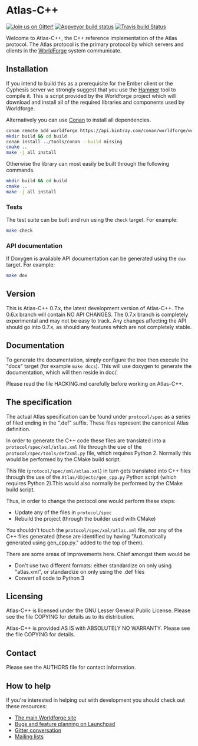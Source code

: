 # Atlas-C++

[![Join us on Gitter!](https://badges.gitter.im/Worldforge.svg)](https://gitter.im/Worldforge/Lobby)
[![Appveyor build status](https://ci.appveyor.com/api/projects/status/github/worldforge/atlas-cpp?branch=master&svg=true)](https://ci.appveyor.com/project/erikogenvik/atlas-cpp)
[![Travis build Status](https://travis-ci.com/worldforge/atlas-cpp.svg?branch=master)](https://travis-ci.com/worldforge/atlas-cpp)

Welcome to Atlas-C++, the C++ reference implementation of the Atlas protocol. The Atlas protocol is the primary protocol
 by which servers and clients in the [WorldForge](http://worldforge.org/ "The main Worldforge site") system communicate.

## Installation

If you intend to build this as a prerequisite for the Ember client or the Cyphesis server we strongly suggest that you 
use the [Hammer](http://wiki.worldforge.org/wiki/Hammer_Script "The Hammer script") tool to compile it.
This is script provided by the Worldforge project which will download and install all of the required libraries and 
components used by Worldforge.

Alternatively you can use [Conan](https://www.conan.io) to install all dependencies. 
```bash
conan remote add worldforge https://api.bintray.com/conan/worldforge/worldforge-conan
mkdir build && cd build
conan install ../tools/conan --build missing
cmake ..
make -j all install
```

Otherwise the library can most easily be built through the following commands.
```bash
mkdir build && cd build
cmake ..
make -j all install
```

### Tests

The test suite can be built and run using the ```check``` target. For example:

```bash
make check
```

### API documentation

If Doxygen is available API documentation can be generated using the ```dox``` target. For example:

```bash
make dox
```

## Version

This is Atlas-C++ 0.7.x, the latest development version of Atlas-C++. The
0.6.x branch will contain NO API CHANGES. The 0.7.x branch is completely
experimental and may not be easy to track. Any changes affecting the API
should go into 0.7.x, as should any features which are not completely
stable.

## Documentation

To generate the documentation, simply configure the tree then execute the "docs" target (for example ```make docs```). 
This will use doxygen to generate the documentation, which will then reside in doc/.

Please read the file HACKING.md carefully before working on Atlas-C++.

## The specification

The actual Atlas specification can be found under ```protocol/spec``` as a series of filed ending in the ".def" suffix. These files represent the canonical Atlas definition.

In order to generate the C++ code these files are translated into a ```protocol/spec/xml/atlas.xml``` file through the use of the ```protocol/spec/tools/def2xml.py``` file, which requires Python 2. Normally this would be performed by the CMake build script.

This file (```protocol/spec/xml/atlas.xml```) in turn gets translated into C++ files through the use of the ```Atlas/Objects/gen_cpp.py``` Python script (which requires Python 2).This would also normally be performed by the CMake build script. 

Thus, in order to change the protocol one would perform these steps:
 * Update any of the files in ```protocol/spec```
 * Rebuild the project (through the builder used with CMake)
 
You shouldn't touch the ```protocol/spec/xml/atlas.xml``` file, nor any of the C++ files generated (these are identified by having "Automatically generated using gen_cpp.py." added to the top of them).
 
There are some areas of improvements here. Chief amongst them would be
 * Don't use two different formats: either standardize on only using "atlas.xml", or standardize on only using the .def files
 * Convert all code to Python 3 

## Licensing

Atlas-C++ is licensed under the GNU Lesser General Public License. Please see
the file COPYING for details as to its distribution.

Atlas-C++ is provided AS IS with ABSOLUTELY NO WARRANTY. Please see the file
COPYING for details.

## Contact

Please see the AUTHORS file for contact information.

## How to help

If you're interested in helping out with development you should check out these resources:

* [The main Worldforge site](http://worldforge.org/ "The main Worldforge site")
* [Bugs and feature planning on Launchpad](https://launchpad.net/atlas-cpp "Atlas-C++ Launchpad entry")
* [Gitter conversation](https://gitter.im/Worldforge/Lobby "Gitter conversation")
* [Mailing lists](http://mail.worldforge.org/lists/listinfo/ "Mailing lists")
